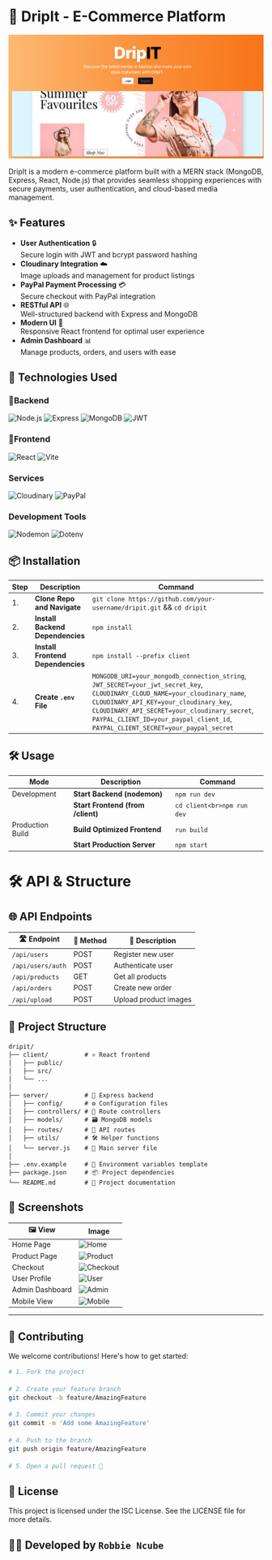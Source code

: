 # 🌊 DripIt - E-Commerce Platform

![DripIt Banner](/client/src/assets/HomeScreenshot.png)  

DripIt is a modern e-commerce platform built with a MERN stack (MongoDB, Express, React, Node.js) that provides seamless shopping experiences with secure payments, user authentication, and cloud-based media management.

## ✨ Features

- **User Authentication** 🔒  
  Secure login with JWT and bcrypt password hashing
- **Cloudinary Integration** ☁️  
  Image uploads and management for product listings
- **PayPal Payment Processing** 💳  
  Secure checkout with PayPal integration
- **RESTful API** 🌐  
  Well-structured backend with Express and MongoDB
- **Modern UI** 🎨  
  Responsive React frontend for optimal user experience
- **Admin Dashboard** 📊  
  Manage products, orders, and users with ease

## 🚀 Technologies Used

### 🩵Backend
![Node.js](https://img.shields.io/badge/Node.js-18-green)
![Express](https://img.shields.io/badge/Express-4.21-lightgrey)
![MongoDB](https://img.shields.io/badge/MongoDB-8.8-green)
![JWT](https://img.shields.io/badge/JWT-Auth-orange)

### 🩵Frontend
![React](https://img.shields.io/badge/React-18-blue)
![Vite](https://img.shields.io/badge/Vite-Build-yellow)

### Services
![Cloudinary](https://img.shields.io/badge/Cloudinary-CDN-blue)
![PayPal](https://img.shields.io/badge/PayPal-Payment-blue)

### Development Tools
![Nodemon](https://img.shields.io/badge/Nodemon-Dev_Server-green)
![Dotenv](https://img.shields.io/badge/Dotenv-Environment-grey)

## 📦 Installation

| Step | Description                        | Command |
|------|------------------------------------|---------|
| 1.   | **Clone Repo and Navigate**        | ```git clone https://github.com/your-username/dripit.git``` && ```cd dripit``` |
| 2.   | **Install Backend Dependencies**   | ```npm install``` |
| 3.   | **Install Frontend Dependencies**  | ```npm install --prefix client``` |
| 4.   | **Create `.env` File**             | ```MONGODB_URI=your_mongodb_connection_string```, ```JWT_SECRET=your_jwt_secret_key```, ```CLOUDINARY_CLOUD_NAME=your_cloudinary_name```, ```CLOUDINARY_API_KEY=your_cloudinary_key```, ```CLOUDINARY_API_SECRET=your_cloudinary_secret```, ```PAYPAL_CLIENT_ID=your_paypal_client_id```, ```PAYPAL_CLIENT_SECRET=your_paypal_secret``` |


## 🛠️ Usage

| Mode             | Description                                      | Command |
|------------------|--------------------------------------------------|---------|
| Development      | **Start Backend (nodemon)**                      | ```npm run dev``` |
|                  | **Start Frontend (from /client)**                | ```cd client<br>npm run dev``` |
| Production Build | **Build Optimized Frontend**                     | ```run build``` |
|                  | **Start Production Server**                      | ```npm start``` |

# 🛠️ API & Structure

## 🌐 API Endpoints

| 🛣️ Endpoint        | 🔧 Method | 📄 Description           |
|--------------------|-----------|---------------------------|
| `/api/users`       | POST      | Register new user         |
| `/api/users/auth`  | POST      | Authenticate user         |
| `/api/products`    | GET       | Get all products          |
| `/api/orders`      | POST      | Create new order          |
| `/api/upload`      | POST      | Upload product images     |

## 📁 Project Structure

```text
dripit/
├── client/          # ⚛️ React frontend
│   ├── public/
│   ├── src/
│   └── ...          
│
├── server/          # 🚀 Express backend
│   ├── config/      # ⚙️ Configuration files
│   ├── controllers/ # 🧠 Route controllers
│   ├── models/      # 🗃️ MongoDB models
│   ├── routes/      # 🧭 API routes
│   ├── utils/       # 🛠️ Helper functions
│   └── server.js    # 🧩 Main server file
│
├── .env.example     # 🔐 Environment variables template
├── package.json     # 📦 Project dependencies
└── README.md        # 📝 Project documentation
```


## 📸 Screenshots

| 🖼️ View              | Image |
|----------------------|-------|
| Home Page            | ![Home](https://via.placeholder.com/300x200.png?text=Home+Page) |
| Product Page         | ![Product](https://via.placeholder.com/300x200.png?text=Product+Page) |
| Checkout             | ![Checkout](https://via.placeholder.com/300x200.png?text=Checkout) |
| User Profile         | ![User](https://via.placeholder.com/300x200.png?text=User+Profile) |
| Admin Dashboard      | ![Admin](https://via.placeholder.com/300x200.png?text=Admin+Dashboard) |
| Mobile View          | ![Mobile](https://via.placeholder.com/300x200.png?text=Mobile+View) |

---

## 🤝 Contributing

We welcome contributions! Here's how to get started:

```bash
# 1. Fork the project

# 2. Create your feature branch
git checkout -b feature/AmazingFeature

# 3. Commit your changes
git commit -m 'Add some AmazingFeature'

# 4. Push to the branch
git push origin feature/AmazingFeature

# 5. Open a pull request 🚀
```

## 📜 License
This project is licensed under the ISC License. See the LICENSE file for more details.

## 🧑‍💻 Developed by ```Robbie Ncube```
